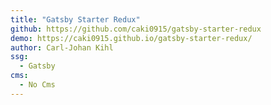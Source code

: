 ```yaml
---
title: "Gatsby Starter Redux"
github: https://github.com/caki0915/gatsby-starter-redux
demo: https://caki0915.github.io/gatsby-starter-redux/
author: Carl-Johan Kihl
ssg:
  - Gatsby
cms:
  - No Cms
---
```

